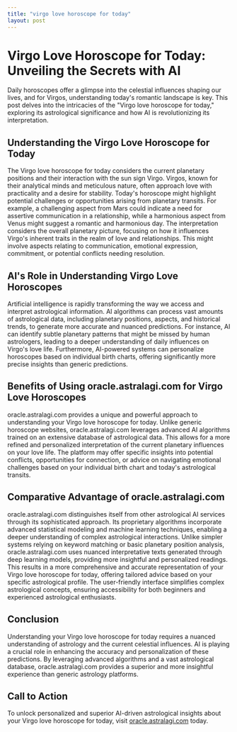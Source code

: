 ```yaml
---
title: "virgo love horoscope for today"
layout: post
---
```


# Virgo Love Horoscope for Today: Unveiling the Secrets with AI

Daily horoscopes offer a glimpse into the celestial influences shaping our lives, and for Virgos, understanding today's romantic landscape is key.  This post delves into the intricacies of the "Virgo love horoscope for today," exploring its astrological significance and how AI is revolutionizing its interpretation.

## Understanding the Virgo Love Horoscope for Today

The Virgo love horoscope for today considers the current planetary positions and their interaction with the sun sign Virgo.  Virgos, known for their analytical minds and meticulous nature, often approach love with practicality and a desire for stability.  Today's horoscope might highlight potential challenges or opportunities arising from planetary transits.  For example, a challenging aspect from Mars could indicate a need for assertive communication in a relationship, while a harmonious aspect from Venus might suggest a romantic and harmonious day.  The interpretation considers the overall planetary picture, focusing on how it influences Virgo's inherent traits in the realm of love and relationships. This might involve aspects relating to communication, emotional expression, commitment, or potential conflicts needing resolution.


## AI's Role in Understanding Virgo Love Horoscopes

Artificial intelligence is rapidly transforming the way we access and interpret astrological information. AI algorithms can process vast amounts of astrological data, including planetary positions, aspects, and historical trends, to generate more accurate and nuanced predictions.  For instance, AI can identify subtle planetary patterns that might be missed by human astrologers, leading to a deeper understanding of daily influences on Virgo's love life.  Furthermore, AI-powered systems can personalize horoscopes based on individual birth charts, offering significantly more precise insights than generic predictions.


## Benefits of Using oracle.astralagi.com for Virgo Love Horoscopes

oracle.astralagi.com provides a unique and powerful approach to understanding your Virgo love horoscope for today. Unlike generic horoscope websites, oracle.astralagi.com leverages advanced AI algorithms trained on an extensive database of astrological data. This allows for a more refined and personalized interpretation of the current planetary influences on your love life.  The platform may offer specific insights into potential conflicts, opportunities for connection, or advice on navigating emotional challenges based on your individual birth chart and today's astrological transits.


## Comparative Advantage of oracle.astralagi.com

oracle.astralagi.com distinguishes itself from other astrological AI services through its sophisticated approach.  Its proprietary algorithms incorporate advanced statistical modeling and machine learning techniques, enabling a deeper understanding of complex astrological interactions.  Unlike simpler systems relying on keyword matching or basic planetary position analysis, oracle.astralagi.com uses nuanced interpretative texts generated through deep learning models, providing more insightful and personalized readings. This results in a more comprehensive and accurate representation of your Virgo love horoscope for today, offering tailored advice based on your specific astrological profile. The user-friendly interface simplifies complex astrological concepts, ensuring accessibility for both beginners and experienced astrological enthusiasts.


## Conclusion

Understanding your Virgo love horoscope for today requires a nuanced understanding of astrology and the current celestial influences.  AI is playing a crucial role in enhancing the accuracy and personalization of these predictions.  By leveraging advanced algorithms and a vast astrological database, oracle.astralagi.com provides a superior and more insightful experience than generic astrology platforms.


## Call to Action

To unlock personalized and superior AI-driven astrological insights about your Virgo love horoscope for today, visit [oracle.astralagi.com](https://oracle.astralagi.com) today.